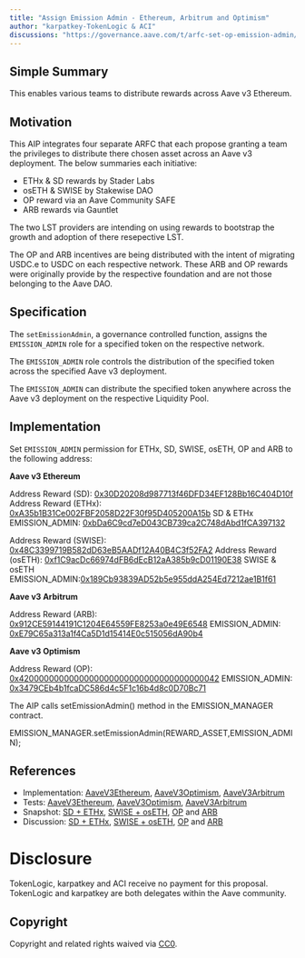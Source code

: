 ```yaml
---
title: "Assign Emission Admin - Ethereum, Arbitrum and Optimism"
author: "karpatkey-TokenLogic & ACI"
discussions: "https://governance.aave.com/t/arfc-set-op-emission-admin/16621"
---
```


## Simple Summary

This enables various teams to distribute rewards across Aave v3 Ethereum.

## Motivation

This AIP integrates four separate ARFC that each propose granting a team the privileges to distribute there chosen asset across an Aave v3 deployment. The below summaries each initiative:

- ETHx & SD rewards by Stader Labs
- osETH & SWISE by Stakewise DAO
- OP reward via an Aave Community SAFE
- ARB rewards via Gauntlet

The two LST providers are intending on using rewards to bootstrap the growth and adoption of there resepective LST.

The OP and ARB incentives are being distributed with the intent of migrating USDC.e to USDC on each respective network. These ARB and OP rewards were originally provide by the respective foundation and are not those belonging to the Aave DAO.

## Specification

The `setEmissionAdmin`, a governance controlled function, assigns the `EMISSION_ADMIN` role for a specified token on the respective network.

The `EMISSION_ADMIN` role controls the distribution of the specified token across the specified Aave v3 deployment.

The `EMISSION_ADMIN` can distribute the specified token anywhere across the Aave v3 deployment on the respective Liquidity Pool.

## Implementation

Set `EMISSION_ADMIN` permission for ETHx, SD, SWISE, osETH, OP and ARB to the following address:

**Aave v3 Ethereum**

Address Reward (SD): [0x30D20208d987713f46DFD34EF128Bb16C404D10f](https://etherscan.io/address/0x30D20208d987713f46DFD34EF128Bb16C404D10f)
Address Reward (ETHx): [0xA35b1B31Ce002FBF2058D22F30f95D405200A15b](https://etherscan.io/address/0xA35b1B31Ce002FBF2058D22F30f95D405200A15b)
SD & ETHx EMISSION_ADMIN: [0xbDa6C9cd7eD043CB739ca2C748dAbd1fCA397132](https://etherscan.io/address/0xbDa6C9cd7eD043CB739ca2C748dAbd1fCA397132)

Address Reward (SWISE): [0x48C3399719B582dD63eB5AADf12A40B4C3f52FA2](https://etherscan.io/address/0x48C3399719B582dD63eB5AADf12A40B4C3f52FA2)
Address Reward (osETH): [0xf1C9acDc66974dFB6dEcB12aA385b9cD01190E38](https://etherscan.io/address/0xf1C9acDc66974dFB6dEcB12aA385b9cD01190E38)
SWISE & osETH EMISSION_ADMIN:[0x189Cb93839AD52b5e955ddA254Ed7212ae1B1f61](https://etherscan.io/address/0x189Cb93839AD52b5e955ddA254Ed7212ae1B1f61)

**Aave v3 Arbitrum**

Address Reward (ARB): [0x912CE59144191C1204E64559FE8253a0e49E6548](https://arbiscan.io/address/0x912CE59144191C1204E64559FE8253a0e49E6548)
EMISSION_ADMIN: [0xE79C65a313a1f4Ca5D1d15414E0c515056dA90b4](https://arbiscan.io/address/0xE79C65a313a1f4Ca5D1d15414E0c515056dA90b4)

**Aave v3 Optimism**

Address Reward (OP): [0x4200000000000000000000000000000000000042](https://optimistic.etherscan.io/address/0x4200000000000000000000000000000000000042)
EMISSION_ADMIN: [0x3479CEb4b1fcaDC586d4c5F1c16b4d8c0D70Bc71](https://optimistic.etherscan.io/address/0x3479CEb4b1fcaDC586d4c5F1c16b4d8c0D70Bc71)

The AIP calls setEmissionAdmin() method in the EMISSION_MANAGER contract.

EMISSION_MANAGER.setEmissionAdmin(REWARD_ASSET,EMISSION_ADMIN);

## References

- Implementation: [AaveV3Ethereum](https://github.com/bgd-labs/aave-proposals-v3/blob/main/src/20240229_Multi_AssignEmissionAdminEthereumArbitrumAndOptimism/AaveV3Ethereum_AssignEmissionAdminEthereumArbitrumAndOptimism_20240229.sol), [AaveV3Optimism](https://github.com/bgd-labs/aave-proposals-v3/blob/main/src/20240229_Multi_AssignEmissionAdminEthereumArbitrumAndOptimism/AaveV3Optimism_AssignEmissionAdminEthereumArbitrumAndOptimism_20240229.sol), [AaveV3Arbitrum](https://github.com/bgd-labs/aave-proposals-v3/blob/main/src/20240229_Multi_AssignEmissionAdminEthereumArbitrumAndOptimism/AaveV3Arbitrum_AssignEmissionAdminEthereumArbitrumAndOptimism_20240229.sol)
- Tests: [AaveV3Ethereum](https://github.com/bgd-labs/aave-proposals-v3/blob/main/src/20240229_Multi_AssignEmissionAdminEthereumArbitrumAndOptimism/AaveV3Ethereum_AssignEmissionAdminEthereumArbitrumAndOptimism_20240229.t.sol), [AaveV3Optimism](https://github.com/bgd-labs/aave-proposals-v3/blob/main/src/20240229_Multi_AssignEmissionAdminEthereumArbitrumAndOptimism/AaveV3Optimism_AssignEmissionAdminEthereumArbitrumAndOptimism_20240229.t.sol), [AaveV3Arbitrum](https://github.com/bgd-labs/aave-proposals-v3/blob/main/src/20240229_Multi_AssignEmissionAdminEthereumArbitrumAndOptimism/AaveV3Arbitrum_AssignEmissionAdminEthereumArbitrumAndOptimism_20240229.t.sol)
- Snapshot: [SD + ETHx](https://snapshot.org/#/aave.eth/proposal/0x0d83730d546d74d463f045697e9ea6b1708b5c833a40e09e4f87f1804177f5a6), [SWISE + osETH](https://snapshot.org/#/aave.eth/proposal/0xe0579b1efa1f26237104632f4ccddac0158866a18061b27a634634fa9d31e250), [OP](https://snapshot.org/#/aave.eth/proposal/0x66040ad4d46ba756365fbe5c2ed5957d17a3e70db5a00ec532fdc725251d2327) and [ARB](https://snapshot.org/#/aave.eth/proposal/0x4518ee2130b2299fdf0827aa6a97b8211b3273f5b07b6f13b8141e5b9ad89e5f)
- Discussion: [SD + ETHx](https://governance.aave.com/t/arfc-set-ethx-and-sd-emission-admin-to-stader-labs/16599), [SWISE + osETH](https://governance.aave.com/t/arfc-set-oseth-swise-emission-admin-to-stakewise/16590), [OP](https://governance.aave.com/t/arfc-set-op-emission-admin/16621) and [ARB](https://governance.aave.com/t/arfc-set-arb-emission-admin-to-gauntlet/16554)

# Disclosure

TokenLogic, karpatkey and ACI receive no payment for this proposal. TokenLogic and karpatkey are both delegates within the Aave community.

## Copyright

Copyright and related rights waived via [CC0](https://creativecommons.org/publicdomain/zero/1.0/).
